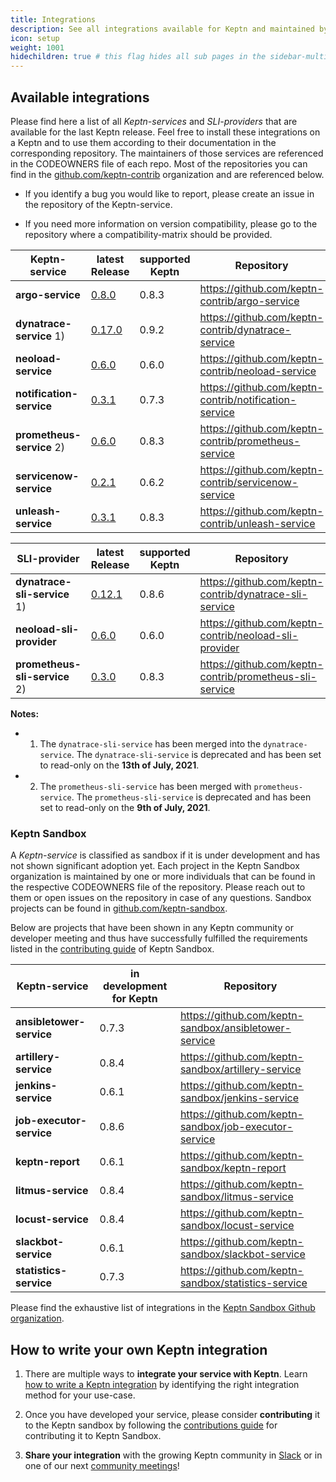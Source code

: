 ```yaml
---
title: Integrations
description: See all integrations available for Keptn and maintained by the community.
icon: setup
weight: 1001
hidechildren: true # this flag hides all sub pages in the sidebar-multicard.html
---
```


## Available integrations

Please find here a list of all *Keptn-services* and *SLI-providers* that are available for the last Keptn release. Feel free to install these integrations on a Keptn and to use them according to their documentation in the corresponding repository. The maintainers of those services are referenced in the CODEOWNERS file of each repo. Most of the repositories you can find in the [github.com/keptn-contrib](https://github.com/keptn-contrib) organization and are referenced below.

- If you identify a bug you would like to report, please create an issue in the repository of the Keptn-service. 

- If you need more information on version compatibility, please go to the repository where a compatibility-matrix should be provided.

| Keptn-service | latest Release | supported Keptn | Repository  |
| -------------------------- | --- | --- | --- |
| **argo-service**      | [0.8.0](https://github.com/keptn-contrib/argo-service/releases/tag/0.8.0) | 0.8.3 | https://github.com/keptn-contrib/argo-service |
| **dynatrace-service** 1)      | [0.17.0](https://github.com/keptn-contrib/dynatrace-service/releases/tag/0.17.0) | 0.9.2 | https://github.com/keptn-contrib/dynatrace-service |
| **neoload-service**        | [0.6.0](https://github.com/keptn-contrib/neoload-service/tree/0.6.0) | 0.6.0 | https://github.com/keptn-contrib/neoload-service |
| **notification-service**   | [0.3.1](https://github.com/keptn-contrib/notification-service/releases/tag/0.3.1) | 0.7.3 | https://github.com/keptn-contrib/notification-service |
| **prometheus-service** 2)    | [0.6.0](https://github.com/keptn-contrib/prometheus-service/releases/tag/0.6.0) | 0.8.3 | https://github.com/keptn-contrib/prometheus-service |
| **servicenow-service**     | [0.2.1](https://github.com/keptn-contrib/servicenow-service/releases/tag/0.2.1) | 0.6.2 | https://github.com/keptn-contrib/servicenow-service |
| **unleash-service**        | [0.3.1](https://github.com/keptn-contrib/unleash-service/releases/tag/0.3.1) | 0.8.3 | https://github.com/keptn-contrib/unleash-service | 



| SLI-provider | latest Release | supported Keptn | Repository  |
| -------------------------- | --- | --- | --- |
| **dynatrace-sli-service** 1)  | [0.12.1](https://github.com/keptn-contrib/dynatrace-sli-service/releases/tag/0.12.1) | 0.8.6 | https://github.com/keptn-contrib/dynatrace-sli-service |
| **neoload-sli-provider**  | [0.6.0](https://github.com/keptn-contrib/neoload-sli-provider/tree/0.6.0) | 0.6.0 | https://github.com/keptn-contrib/neoload-sli-provider |
| **prometheus-sli-service** 2)  | [0.3.0](https://github.com/keptn-contrib/prometheus-sli-service/releases/tag/0.3.0) | 0.8.3 | https://github.com/keptn-contrib/prometheus-sli-service |

**Notes:**

* 1) The `dynatrace-sli-service` has been merged into the `dynatrace-service`. The `dynatrace-sli-service` is deprecated and has been set to read-only on the **13th of July, 2021**.
* 2) The `prometheus-sli-service` has been merged with `prometheus-service`. The `prometheus-sli-service` is deprecated and has been set to read-only on the **9th of July, 2021**.

### Keptn Sandbox

A *Keptn-service* is classified as sandbox if it is under development and has not shown significant adoption yet. 
Each project in the Keptn Sandbox organization is maintained by one or more individuals that can be found in the respective CODEOWNERS file of the repository. Please reach out to them or open issues on the repository in case of any questions.
Sandbox projects can be found in [github.com/keptn-sandbox](https://github.com/keptn-sandbox).

Below are projects that have been shown in any Keptn community or developer meeting and thus have successfully fulfilled the requirements listed in the [contributing guide](https://github.com/keptn-sandbox/contributing) of Keptn Sandbox. 

| Keptn-service | in development for Keptn | Repository |
| --- | --- | --- | 
| **ansibletower-service** | 0.7.3 | https://github.com/keptn-sandbox/ansibletower-service |
| **artillery-service** | 0.8.4 | https://github.com/keptn-sandbox/artillery-service |
| **jenkins-service** | 0.6.1 | https://github.com/keptn-sandbox/jenkins-service |
| **job-executor-service** | 0.8.6 | https://github.com/keptn-sandbox/job-executor-service |
| **keptn-report** | 0.6.1 | https://github.com/keptn-sandbox/keptn-report |
| **litmus-service** | 0.8.4 | https://github.com/keptn-sandbox/litmus-service |
| **locust-service** | 0.8.4 | https://github.com/keptn-sandbox/locust-service |
| **slackbot-service** | 0.6.1 | https://github.com/keptn-sandbox/slackbot-service |
| **statistics-service** | 0.7.3 | https://github.com/keptn-sandbox/statistics-service |

Please find the exhaustive list of integrations in the [Keptn Sandbox Github organization](https://github.com/keptn-sandbox).

## How to write your own Keptn integration

1. There are multiple ways to **integrate your service with Keptn**. Learn [how to write a Keptn integration](../0.8.x/integrations/how_integrate/) by identifying the right integration method for your use-case.

2. Once you have developed your service, please consider **contributing** it to the Keptn sandbox by following the [contributions guide](https://github.com/keptn-sandbox/contributing) for contributing it to Keptn Sandbox.

3. **Share your integration** with the growing Keptn community in [Slack](https://slack.keptn.sh) or in one of our next [community meetings](/community/meetings)!
